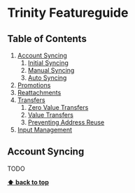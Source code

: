 # Trinity Featureguide

## Table of Contents

  1. [Account Syncing](#account-syncing)
      1. [Initial Syncing](#initial-syncing)
      1. [Manual Syncing](#manual-syncing)
      1. [Auto Syncing](#auto-syncing)
  1. [Promotions](#promotions)
  1. [Reattachments](#reattachments)
  1. [Transfers](#transfers)
      1. [Zero Value Transfers](#zero-value-transfers)
      1. [Value Transfers](#value-transfers)
      1. [Preventing Address Reuse](#preventing-address-reuse)
  1. [Input Management](#input-management)

## Account Syncing

  TODO

**[⬆ back to top](#table-of-contents)**
